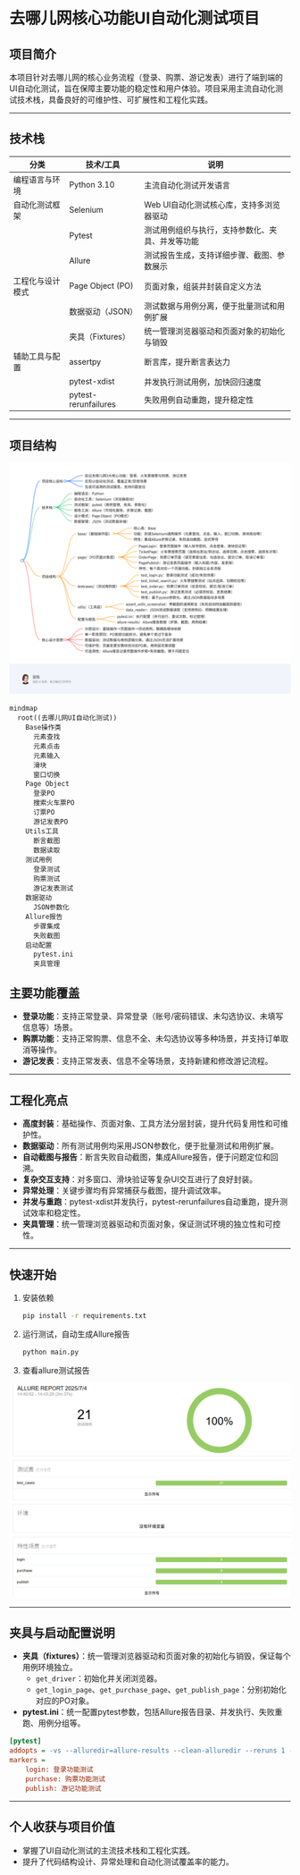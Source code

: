 # 去哪儿网核心功能UI自动化测试项目

## 项目简介

本项目针对去哪儿网的核心业务流程（登录、购票、游记发表）进行了端到端的UI自动化测试，旨在保障主要功能的稳定性和用户体验。项目采用主流自动化测试技术栈，具备良好的可维护性、可扩展性和工程化实践。

---

## 技术栈

| 分类             | 技术/工具            | 说明                                             |
| ---------------- | -------------------- | ------------------------------------------------ |
| 编程语言与环境   | Python 3.10          | 主流自动化测试开发语言                           |
| 自动化测试框架   | Selenium             | Web UI自动化测试核心库，支持多浏览器驱动         |
|                  | Pytest               | 测试用例组织与执行，支持参数化、夹具、并发等功能 |
|                  | Allure               | 测试报告生成，支持详细步骤、截图、参数展示       |
| 工程化与设计模式 | Page Object (PO)     | 页面对象，组装并封装自定义方法                   |
|                  | 数据驱动（JSON）     | 测试数据与用例分离，便于批量测试和用例扩展       |
|                  | 夹具（Fixtures）     | 统一管理浏览器驱动和页面对象的初始化与销毁       |
| 辅助工具与配置   | assertpy             | 断言库，提升断言表达力                           |
|                  | pytest-xdist         | 并发执行测试用例，加快回归速度                   |
|                  | pytest-rerunfailures | 失败用例自动重跑，提升稳定性                     |

---

## 项目结构

![project_map](img/project_map.png)

```mermaid
mindmap
  root((去哪儿网UI自动化测试))
    Base操作类
      元素查找
      元素点击
      元素输入
      滑块
      窗口切换
    Page Object
      登录PO
      搜索火车票PO
      订票PO
      游记发表PO
    Utils工具
      断言截图
      数据读取
    测试用例
      登录测试
      购票测试
      游记发表测试
    数据驱动
      JSON参数化
    Allure报告
      步骤集成
      失败截图
    启动配置
      pytest.ini
      夹具管理
```

## 主要功能覆盖

- **登录功能**：支持正常登录、异常登录（账号/密码错误、未勾选协议、未填写信息等）场景。
- **购票功能**：支持正常购票、信息不全、未勾选协议等多种场景，并支持订单取消等操作。
- **游记发表**：支持正常发表、信息不全等场景，支持新建和修改游记流程。

---

## 工程化亮点

- **高度封装**：基础操作、页面对象、工具方法分层封装，提升代码复用性和可维护性。
- **数据驱动**：所有测试用例均采用JSON参数化，便于批量测试和用例扩展。
- **自动截图与报告**：断言失败自动截图，集成Allure报告，便于问题定位和回溯。
- **复杂交互支持**：对多窗口、滑块验证等复杂UI交互进行了良好封装。
- **异常处理**：关键步骤均有异常捕获与截图，提升调试效率。
- **并发与重跑**：pytest-xdist并发执行，pytest-rerunfailures自动重跑，提升测试效率和稳定性。
- **夹具管理**：统一管理浏览器驱动和页面对象，保证测试环境的独立性和可控性。

---

## 快速开始

1. 安装依赖  

   ```bash
   pip install -r requirements.txt
   ```

2. 运行测试，自动生成Allure报告 

   ```bash
   python main.py
   ```

3. 查看allure测试报告

![allure_report](img/allure_report.png)

---

## 夹具与启动配置说明

- **夹具（fixtures）**：统一管理浏览器驱动和页面对象的初始化与销毁，保证每个用例环境独立。
  - `get_driver`：初始化并关闭浏览器。
  - `get_login_page`、`get_purchase_page`、`get_publish_page`：分别初始化对应的PO对象。
- **pytest.ini**：统一配置pytest参数，包括Allure报告目录、并发执行、失败重跑、用例分组等。

```ini
[pytest]
addopts = -vs --alluredir=allure-results --clean-alluredir --reruns 1 -n 3
markers =
    login: 登录功能测试
    purchase: 购票功能测试
    publish: 游记功能测试
```

---

## 个人收获与项目价值

- 掌握了UI自动化测试的主流技术栈和工程化实践。
- 提升了代码结构设计、异常处理和自动化测试覆盖率的能力。